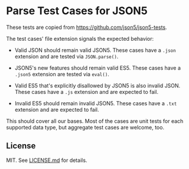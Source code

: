 # Parse Test Cases for JSON5

These tests are copied from https://github.com/json5/json5-tests.

The test cases' file extension signals the expected behavior:

- Valid JSON should remain valid JSON5. These cases have a `.json` extension
  and are tested via `JSON.parse()`.

- JSON5's new features should remain valid ES5. These cases have a `.json5`
  extension are tested via `eval()`.

- Valid ES5 that's explicitly disallowed by JSON5 is also invalid JSON. These
  cases have a `.js` extension and are expected to fail.

- Invalid ES5 should remain invalid JSON5. These cases have a `.txt` extension
  and are expected to fail.

This should cover all our bases. Most of the cases are unit tests for each
supported data type, but aggregate test cases are welcome, too.

## License

MIT. See [LICENSE.md](./LICENSE.md) for details.
